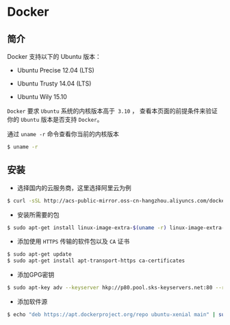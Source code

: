 # Docker

## 简介
Docker 支持以下的 Ubuntu 版本：

- Ubuntu Precise 12.04 (LTS)

- Ubuntu Trusty 14.04 (LTS)

- Ubuntu Wily 15.10

`Docker` 要求 `Ubuntu` 系统的内核版本高于` 3.10` ，
查看本页面的前提条件来验证你的 `Ubuntu` 版本是否支持 `Docker`。

通过 `uname -r` 命令查看你当前的内核版本

```bash 
$ uname -r
```

## 安装

- 选择国内的云服务商，这里选择阿里云为例

```bash
$ curl -sSL http://acs-public-mirror.oss-cn-hangzhou.aliyuncs.com/docker-engine/internet | sh -
```

- 安装所需要的包

```bash
$ sudo apt-get install linux-image-extra-$(uname -r) linux-image-extra-virtual
```

- 添加使用 `HTTPS` 传输的软件包以及 `CA` 证书

```bash
$ sudo apt-get update 
$ sudo apt-get install apt-transport-https ca-certificates
```

- 添加GPG密钥

```bash
$ sudo apt-key adv --keyserver hkp://p80.pool.sks-keyservers.net:80 --recv-keys 58118E89F3A912897C070ADBF76221572C52609D
```

- 添加软件源

```bash
$ echo "deb https://apt.dockerproject.org/repo ubuntu-xenial main" | sudo tee /etc/apt/sources.list.d/docker.list
```



